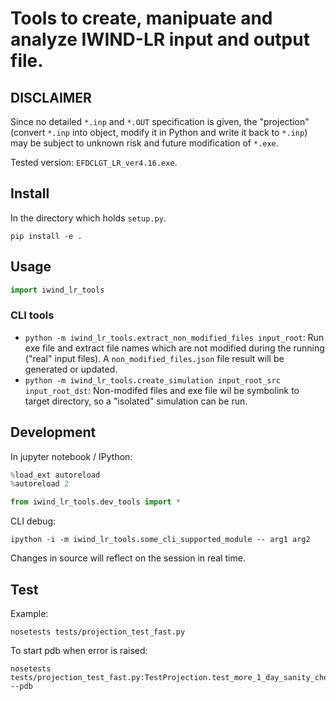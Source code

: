 
# Tools to create, manipuate and analyze IWIND-LR input and output file.

## DISCLAIMER

Since no detailed `*.inp` and `*.OUT` specification is given, the "projection" (convert `*.inp` into object, modify it in Python and write it back to `*.inp`) may be subject to unknown risk and future modification of `*.exe`.

Tested version: `EFDCLGT_LR_ver4.16.exe`.

## Install

In the directory which holds `setup.py`.

```shell
pip install -e .
```

## Usage

```python
import iwind_lr_tools
```

### CLI tools

* `python -m iwind_lr_tools.extract_non_modified_files input_root`: Run exe file and extract file names which are not modified during the running ("real" input files). A `non_modified_files.json` file result will be generated or updated. 
* `python -m iwind_lr_tools.create_simulation input_root_src input_root_dst`: Non-modifed files and exe file wil be symbolink to target directory, so a "isolated" simulation can be run.


## Development

In jupyter notebook / IPython:

```python
%load_ext autoreload
%autoreload 2

from iwind_lr_tools.dev_tools import *
```

CLI debug:

```shell
ipython -i -m iwind_lr_tools.some_cli_supported_module -- arg1 arg2
```

Changes in source will reflect on the session in real time.

## Test

Example:

```shell
nosetests tests/projection_test_fast.py
```

To start pdb when error is raised:

```shell
nosetests tests/projection_test_fast.py:TestProjection.test_more_1_day_sanity_check --pdb
```